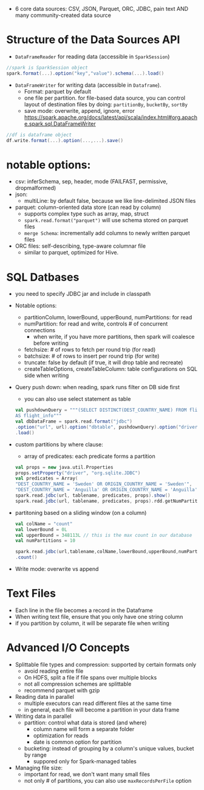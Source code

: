 * 6 core data sources: CSV, JSON, Parquet, ORC, JDBC, pain text AND many community-created data source
# Structure of the Data Sources API
* `DataFrameReader` for reading data (accessible in `SparkSession`)

```scala
//spark is SparkSession object
spark.format(...).option("key","value").schema(...).load()
```

* `DataFrameWriter` for writing data (accessible in `Dataframe`). 
    * Format: parquet by default
    * one file per partition. for file-based data source, you can control layout of destination files by doing: `partitionBy`, `bucketBy`, `sortBy`
    * save mode: overwrite, append, ignore, error https://spark.apache.org/docs/latest/api/scala/index.html#org.apache.spark.sql.DataFrameWriter

```scala
//df is dataframe object
df.write.format(...).option(...,...).save()
```

# notable options:
* csv: inferSchema, sep, header, mode (FAILFAST, permissive, dropmalformed)
* json: 
    * multiLine: by default false, because we like line-delimited JSON files
* parquet: column-oriented data store (can read by column)
    * supports complex type such as array, map, struct
    * `spark.read.format("parquet")` will use schema stored on parquet files
    * `merge Schema`: incrementally add columns to newly written parquet files
* ORC files: self-describing, type-aware columnar file
    * similar to parquet, optimized for Hive. 

# SQL Datbases
* you need to specify JDBC jar and include in classpath
* Notable options:
    * partitionColumn, lowerBound, upperBound, numPartitions: for read
    * numPartition: for read and write, controls # of concurrent connections
        * when write, if you have more partitions, then spark will coalesce before writing
    * fetchsize: # of rows to fetch per round trip (for read)
    * batchsize: # of rows to insert per round trip (for write)
    * truncate: false by default (if true, it will drop table and recreate)
    * createTableOptions, createTableColumn: table configurations on SQL side when writing
* Query push down: when reading, spark runs filter on DB side first
    * you can also use select statement as table

    ```scala
    val pushdownQuery = """(SELECT DISTINCT(DEST_COUNTRY_NAME) FROM flight_info)
  AS flight_info"""
    val dbDataFrame = spark.read.format("jdbc")
    .option("url", url).option("dbtable", pushdownQuery).option("driver",  driver)
    .load()
    ```

* custom partitions by where clause:
    * array of predicates: each predicate forms a partition
    
    ```scala
    val props = new java.util.Properties
    props.setProperty("driver", "org.sqlite.JDBC")
    val predicates = Array(
    "DEST_COUNTRY_NAME = 'Sweden' OR ORIGIN_COUNTRY_NAME = 'Sweden'",
    "DEST_COUNTRY_NAME = 'Anguilla' OR ORIGIN_COUNTRY_NAME = 'Anguilla'")
    spark.read.jdbc(url, tablename, predicates, props).show()
    spark.read.jdbc(url, tablename, predicates, props).rdd.getNumPartitions
    ```

* partitoning based on a sliding window (on a column)
    
    ```scala
    val colName = "count"
    val lowerBound = 0L
    val upperBound = 348113L // this is the max count in our database
    val numPartitions = 10

    spark.read.jdbc(url,tablename,colName,lowerBound,upperBound,numPartitions,props)
    .count()
    ```
* Write mode: overwrite vs append

# Text Files
* Each line in the file becomes a record in the Dataframe
* When writing text file, ensure that you only have one string column
* if you partition by column, it will be separate file when writing

# Advanced I/O Concepts
* Splittable file types and compression: supported by certain formats only
    * avoid reading entire file
    * On HDFS, split a file if file spans over multiple blocks
    * not all compression schemes are splittable
    * recommend parquet with gzip
* Reading data in parallel
    * multiple executors can read different files at the same time
    * in general, each file will become a partition in your data frame
* Writing data in parallel
    * partition: control what data is stored (and where)
        * column name will form a separate folder
        * optimization for reads
        * date is common option for partition
    * bucketing: instead of grouping by a column's unique values, bucket by range
        * suppored only for Spark-managed tables
* Managing file size:
    * important for read, we don't want many small files
    * not only # of partitions, you can also use `maxRecordsPerFile` option